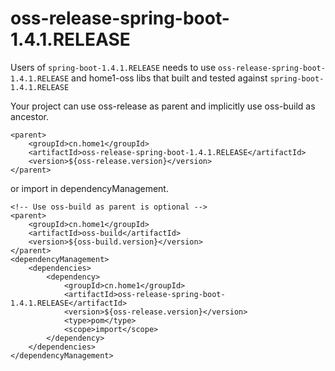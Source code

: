 
# oss-release-spring-boot-1.4.1.RELEASE

Users of `spring-boot-1.4.1.RELEASE` needs to use `oss-release-spring-boot-1.4.1.RELEASE` 
and home1-oss libs that built and tested against `spring-boot-1.4.1.RELEASE`


Your project can use oss-release as parent and implicitly use oss-build as ancestor.

    <parent>
        <groupId>cn.home1</groupId>
        <artifactId>oss-release-spring-boot-1.4.1.RELEASE</artifactId>
        <version>${oss-release.version}</version>
    </parent>

or import in dependencyManagement.

    <!-- Use oss-build as parent is optional -->
    <parent>
        <groupId>cn.home1</groupId>
        <artifactId>oss-build</artifactId>
        <version>${oss-build.version}</version>
    </parent>
    <dependencyManagement>
        <dependencies>
            <dependency>
                <groupId>cn.home1</groupId>
                <artifactId>oss-release-spring-boot-1.4.1.RELEASE</artifactId>
                <version>${oss-release.version}</version>
                <type>pom</type>
                <scope>import</scope>
            </dependency>
        </dependencies>
    </dependencyManagement>
